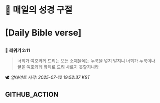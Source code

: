 # 🙏 매일의 성경 구절
# [Daily Bible verse]
##
<!-- START_BIBLE_VERSE -->
📖 **레위기 2:11**
> 너희가 여호와께 드리는 모든 소제물에는 누룩을 넣지 말지니 너희가 누룩이나 꿀을 여호와께 화제로 드려 사르지 못할지니라

🕊️ _업데이트 시각: 2025-07-12 19:52:37 KST_
  <!-- END_BIBLE_VERSE -->
## GITHUB_ACTION
